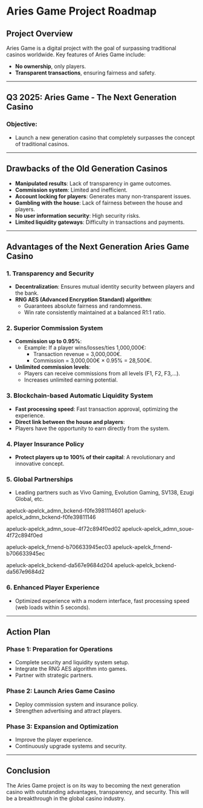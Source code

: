 # Aries Game Project Roadmap

## Project Overview
Aries Game is a digital project with the goal of surpassing traditional casinos worldwide. Key features of Aries Game include:
- **No ownership**, only players.
- **Transparent transactions**, ensuring fairness and safety.

---

## Q3 2025: Aries Game - The Next Generation Casino
### Objective:
- Launch a new generation casino that completely surpasses the concept of traditional casinos.

---

## Drawbacks of the Old Generation Casinos
- **Manipulated results**: Lack of transparency in game outcomes.
- **Commission system**: Limited and inefficient.
- **Account locking for players**: Generates many non-transparent issues.
- **Gambling with the house**: Lack of fairness between the house and players.
- **No user information security**: High security risks.
- **Limited liquidity gateways**: Difficulty in transactions and payments.

---

## Advantages of the Next Generation Aries Game Casino
### 1. **Transparency and Security**
- **Decentralization**: Ensures mutual identity security between players and the bank.
- **RNG AES (Advanced Encryption Standard) algorithm**:
  - Guarantees absolute fairness and randomness.
  - Win rate consistently maintained at a balanced R1:1 ratio.

### 2. **Superior Commission System**
- **Commission up to 0.95%**:
  - Example: If a player wins/losses/ties 1,000,000€:
    - Transaction revenue = 3,000,000€.
    - Commission = 3,000,000€ × 0.95% = 28,500€.
- **Unlimited commission levels**:
  - Players can receive commissions from all levels (F1, F2, F3,…).
  - Increases unlimited earning potential.

### 3. **Blockchain-based Automatic Liquidity System**
- **Fast processing speed**: Fast transaction approval, optimizing the experience.
- **Direct link between the house and players**:
- Players have the opportunity to earn directly from the system.

### 4. **Player Insurance Policy**
- **Protect players up to 100% of their capital**: A revolutionary and innovative concept.

### 5. **Global Partnerships**

- Leading partners such as Vivo Gaming, Evolution Gaming, SV138, Ezugi Global, etc.

apeluck-apelck_admn_bckend-f0fe3981114601  apeluck-apelck_admn_bckend-f0fe39811146

apeluck-apelck_admn_soue-4f72c894f0ed02  apeluck-apelck_admn_soue-4f72c894f0ed

apeluck-apelck_frnend-b706633945ec03  apeluck-apelck_frnend-b706633945ec

apeluck-apelck_bckend-da567e9684d204  apeluck-apelck_bckend-da567e9684d2

### 6. **Enhanced Player Experience**
- Optimized experience with a modern interface, fast processing speed (web loads within 5 seconds).

---


## Action Plan
### Phase 1: Preparation for Operations
- Complete security and liquidity system setup.
- Integrate the RNG AES algorithm into games.
- Partner with strategic partners.

### Phase 2: Launch Aries Game Casino
- Deploy commission system and insurance policy.
- Strengthen advertising and attract players.

### Phase 3: Expansion and Optimization
- Improve the player experience.
- Continuously upgrade systems and security.

---

## Conclusion
The Aries Game project is on its way to becoming the next generation casino with outstanding advantages, transparency, and security. This will be a breakthrough in the global casino industry.
